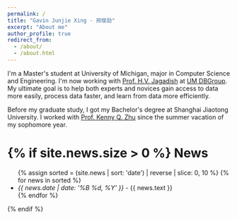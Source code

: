 ```yaml
---
permalink: /
title: "Gavin Junjie Xing - 邢俊劼"
excerpt: "About me"
author_profile: true
redirect_from: 
  - /about/
  - /about.html
---
```


I'm a Master's student at University of Michigan, major in Computer Science and Engineering. I'm now working with [Prof. H.V. Jagadish](https://web.eecs.umich.edu/~jag/) at [UM DBGroup](http://dbgroup.eecs.umich.edu). My ultimate goal is to help both experts and novices gain access to data more easily, process data faster, and learn from data more efficiently.

Before my graduate study, I got my Bachelor's degree at Shanghai Jiaotong University. I worked with [Prof. Kenny Q. Zhu](http://www.cs.sjtu.edu.cn/~kzhu/) since the summer vacation of my sophomore year.



{% if site.news.size > 0 %}
News
====
  <ul>
	{% assign sorted = (site.news | sort: 'date') | reverse | slice: 0, 10 %}
  	{% for news in sorted %}
    <li><i>{{ news.date | date: '%B %d, %Y' }}</i> - {{ news.text }}</li>
  {% endfor %}</ul>
{% endif %}